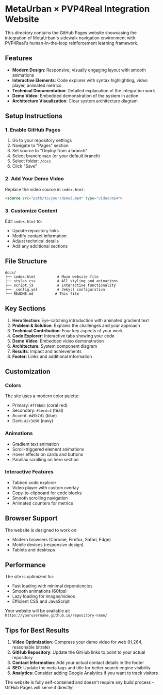 # MetaUrban × PVP4Real Integration Website

This directory contains the GitHub Pages website showcasing the integration of MetaUrban's sidewalk navigation environment with PVP4Real's human-in-the-loop reinforcement learning framework.

## Features

- **Modern Design**: Responsive, visually engaging layout with smooth animations
- **Interactive Elements**: Code explorer with syntax highlighting, video player, animated metrics
- **Technical Documentation**: Detailed explanation of the integration work
- **Demo Video**: Embedded demonstration of the system in action
- **Architecture Visualization**: Clear system architecture diagram

## Setup Instructions

### 1. Enable GitHub Pages

1. Go to your repository settings
2. Navigate to "Pages" section
3. Set source to "Deploy from a branch"
4. Select branch: `main` (or your default branch)
5. Select folder: `/docs`
6. Click "Save"

### 2. Add Your Demo Video

Replace the video source in `index.html`:
```html
<source src="path/to/your/demo3.mp4" type="video/mp4">
```

### 3. Customize Content

Edit `index.html` to:
- Update repository links
- Modify contact information
- Adjust technical details
- Add any additional sections

## File Structure

```
docs/
├── index.html          # Main website file
├── styles.css          # All styling and animations
├── script.js           # Interactive functionality
├── _config.yml         # Jekyll configuration
└── README.md          # This file
```

## Key Sections

1. **Hero Section**: Eye-catching introduction with animated gradient text
2. **Problem & Solution**: Explains the challenges and your approach
3. **Technical Contribution**: Four key aspects of your work
4. **Code Explorer**: Interactive tabs showing your code
5. **Demo Video**: Embedded video demonstration
6. **Architecture**: System component diagram
7. **Results**: Impact and achievements
8. **Footer**: Links and additional information

## Customization

### Colors
The site uses a modern color palette:
- Primary: `#ff6b6b` (coral red)
- Secondary: `#4ecdc4` (teal)
- Accent: `#45b7d1` (blue)
- Dark: `#2c3e50` (navy)

### Animations
- Gradient text animation
- Scroll-triggered element animations
- Hover effects on cards and buttons
- Parallax scrolling on hero section

### Interactive Features
- Tabbed code explorer
- Video player with custom overlay
- Copy-to-clipboard for code blocks
- Smooth scrolling navigation
- Animated counters for metrics

## Browser Support

The website is designed to work on:
- Modern browsers (Chrome, Firefox, Safari, Edge)
- Mobile devices (responsive design)
- Tablets and desktops

## Performance

The site is optimized for:
- Fast loading with minimal dependencies
- Smooth animations (60fps)
- Lazy loading for images/videos
- Efficient CSS and JavaScript

Your website will be available at: `https://yourusername.github.io/repository-name/`

## Tips for Best Results

1. **Video Optimization**: Compress your demo video for web (H.264, reasonable bitrate)
2. **GitHub Repository**: Update the GitHub links to point to your actual repository
3. **Contact Information**: Add your actual contact details in the footer
4. **SEO**: Update the meta tags and title for better search engine visibility
5. **Analytics**: Consider adding Google Analytics if you want to track visitors

The website is fully self-contained and doesn't require any build process - GitHub Pages will serve it directly! 